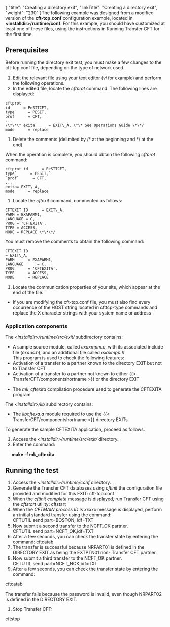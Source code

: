 {
    "title": "Creating  a directory exit",
    "linkTitle": "Creating a directory exit",
    "weight": "230"
}The following example was designed from a modified version of the **cft-tcp.conf** configuration example, located in **&lt;installdir>/runtime/conf**. For this example, you should have customized
at least one of these files, using the instructions in Running Transfer
CFT for the first time.

## Prerequisites

Before running the directory exit test, you must make a few changes
to the cft-tcp.conf file, depending on the
type of network used.

1.  Edit the relevant file using
    your text editor (*vi* for example) and perform the following operations.
2.  In the edited file, locate
    the *cftprot* command. The following lines are displayed:

```
cftprot
id      = PeSITCFT,  
type      = PESIT,
prof      = CFT,
...
/\*\*\* exita      = EXIT\_A, \*\* See Operations Guide \*\*/
mode      = replace
```

1.  Delete the comments (delimited
    by /\* at the beginning and \*/ at the end).

When the operation is complete, you should obtain
the following *cftprot* command:

```
cftprot id      = PeSITCFT,
type`      = PESIT,`  
`prof`      = CFT,
...
exita= EXIT\_A,
mode      = replace
```

1.  Locate the *cftexit* command,
    commented as follows:

```
CFTEXIT ID      = EXIT\_A,
PARM = EXAPARM1,
LANGUAGE = C,
PROG = 'CFTEXITA',
TYPE = ACCESS,
MODE = REPLACE \*\*\*/
```

You must remove the comments to obtain the following
command:

```
CFTEXIT ID     
= EXIT\_A,
PARM      = EXAPARM1,
LANGUAGE      = C,
PROG      = 'CFTEXITA',
TYPE      = ACCESS,
MODE      = REPLACE
```

1.  Locate the communication properties
    of your site, which appear at the end of the file.

<!-- -->

-   If you are
    modifying the cft-tcp.conf file, you must also find every occurrence
    of the HOST string located in cfttcp-type commands and replace the X character
    strings with your system name or address

### Application components

The *&lt;installdir>/runtime/src/exit/* subdirectory contains:

-   A sample source
    module, called *exaxmpm.c*, with its associated include file (*exaus.h*),
    and an additional file called *exaxmpp.h*  
    This program is used to check the following features:
-   Activation
    of a transfer to a partner known to the directory EXIT but not to Transfer
    CFT
-   Activation
    of a transfer to a partner not known to either {{< TransferCFT/componentshortname >}} or the directory
    EXIT

<!-- -->

-   The *mk\_cftexita*
    compilation procedure used to generate the CFTEXITA program

The *&lt;installdir>/lib* subdirectory contains:

-   The *libcftexa*.*a*
    module required to use the {{< TransferCFT/componentshortname >}} directory EXITs

To generate the sample CFTEXITA application, proceed as follows.

1.  Access the *&lt;installdir>/runtime/src/exit/* directory.
2.  Enter the command:

    
**make -f mk\_cftexita**

## Running the test

1.  Access the *&lt;installdir>/runtime/conf* directory.
2.  Generate the <span class="mc-variable axway_variables.Component_Short_Name variable">Transfer CFT</span> databases
    using *cftinit* the configuration file provided
    and modified for this EXIT:<span class="code"> cft-tcp.conf</span>
3.  When the *cftinit complete*
    message is displayed, run <span class="mc-variable axway_variables.Component_Short_Name variable">Transfer CFT</span> using the *cftstart* utility: <span class="code">cftstart</span>
4.  When the *CFTMAIN process
    ID is xxxxx* message is displayed, perform an initial standard transfer
    using the command:  
    <span class="code">CFTUTIL send part=BOSTON, idf=TXT</span>
5.  Now submit a second transfer
    to the NCFT\_OK partner.  
    <span class="code">CFTUTIL send part=NCFT\_OK,idf=TXT</span>
6.  After a few seconds, you can
    check the transfer state by entering the  
    command: <span class="code">cftcatab</span>
7.  The transfer is successful
    because NRPART01 is defined in the DIRECTORY EXIT as being the EXTPTN01
    non- <span class="mc-variable axway_variables.Component_Short_Name variable">Transfer CFT</span> partner.
8.  Now submit a third transfer
    to the NCFT\_OK partner.  
    <span class="code">CFTUTIL send part=NCFT\_NOK,idf=TXT</span>
9.  After a few seconds, you can
    check the transfer state by entering the  
    command:

cftcatab

The transfer fails because the password is invalid, even though NRPART02
is defined in the DIRECTORY EXIT.

1.  Stop <span class="mc-variable axway_variables.Component_Short_Name variable">Transfer CFT</span>:

cftstop
